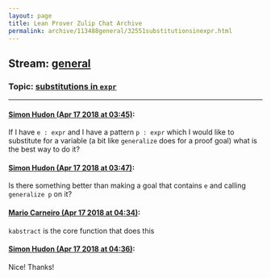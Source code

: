 ```yaml
---
layout: page
title: Lean Prover Zulip Chat Archive 
permalink: archive/113488general/32551substitutionsinexpr.html
---
```


## Stream: [general](index.html)
### Topic: [substitutions in `expr`](32551substitutionsinexpr.html)

---

#### [Simon Hudon (Apr 17 2018 at 03:45)](https://leanprover.zulipchat.com/#narrow/stream/113488-general/topic/substitutions%20in%20%60expr%60/near/125176108):
If I have `e : expr` and I have a pattern `p : expr` which I would like to substitute for a variable (a bit like `generalize` does for a proof goal) what is the best way to do it?

#### [Simon Hudon (Apr 17 2018 at 03:47)](https://leanprover.zulipchat.com/#narrow/stream/113488-general/topic/substitutions%20in%20%60expr%60/near/125176166):
Is there something better than making a goal that contains `e` and calling `generalize p` on it?

#### [Mario Carneiro (Apr 17 2018 at 04:34)](https://leanprover.zulipchat.com/#narrow/stream/113488-general/topic/substitutions%20in%20%60expr%60/near/125177661):
`kabstract` is the core function that does this

#### [Simon Hudon (Apr 17 2018 at 04:36)](https://leanprover.zulipchat.com/#narrow/stream/113488-general/topic/substitutions%20in%20%60expr%60/near/125177712):
Nice! Thanks!

